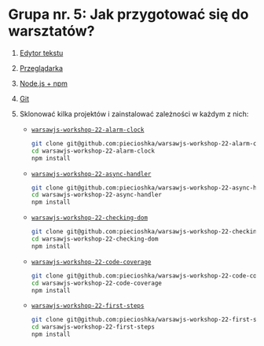 # Grupa nr. 5: Jak przygotować się do warsztatów?

1. [Edytor tekstu](/workshop-setup/partials/edytor-tekstu.html)
2. [Przeglądarka](/workshop-setup/partials/przegladarka.html)
3. [Node.js + npm](/workshop-setup/partials/node+npm.html)
4. [Git](/workshop-setup/partials/git.html)
5. Sklonować kilka projektów i zainstalować zależności w każdym z nich:

    - [`warsawjs-workshop-22-alarm-clock`](https://github.com/piecioshka/warsawjs-workshop-22-alarm-clock)
    
        ```bash
        git clone git@github.com:piecioshka/warsawjs-workshop-22-alarm-clock.git
        cd warsawjs-workshop-22-alarm-clock
        npm install
        ```

    - [`warsawjs-workshop-22-async-handler`](https://github.com/piecioshka/warsawjs-workshop-22-async-handler)
    
        ```bash
        git clone git@github.com:piecioshka/warsawjs-workshop-22-async-handler.git
        cd warsawjs-workshop-22-async-handler
        npm install
        ```

    - [`warsawjs-workshop-22-checking-dom`](https://github.com/piecioshka/warsawjs-workshop-22-checking-dom)
    
        ```bash
        git clone git@github.com:piecioshka/warsawjs-workshop-22-checking-dom.git
        cd warsawjs-workshop-22-checking-dom
        npm install
        ```

    - [`warsawjs-workshop-22-code-coverage`](https://github.com/piecioshka/warsawjs-workshop-22-code-coverage)
    
        ```bash
        git clone git@github.com:piecioshka/warsawjs-workshop-22-code-coverage.git
        cd warsawjs-workshop-22-code-coverage
        npm install
        ```

    - [`warsawjs-workshop-22-first-steps`](https://github.com/piecioshka/warsawjs-workshop-22-first-steps)
    
        ```bash
        git clone git@github.com:piecioshka/warsawjs-workshop-22-first-steps.git
        cd warsawjs-workshop-22-first-steps
        npm install
        ```
